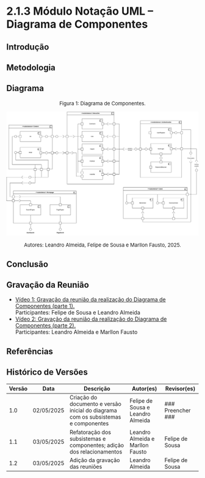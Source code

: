 # 2.1.3 Módulo Notação UML – Diagrama de Componentes

## Introdução

## Metodologia

## Diagrama

<font size="2"><p style="text-align: center">Figura 1: Diagrama de Componentes.</p></font>
![DiagramaV2](assets/images/DiagramaComponentesv2.jpg)
<font size="2"><p style="text-align: center">Autores: Leandro Almeida, Felipe de Sousa e Marllon Fausto, 2025.</p></font>

## Conclusão

## Gravação da Reunião

- [Vídeo 1: Gravação da reunião da realização do Diagrama de Componentes (parte 1).](https://drive.google.com/file/d/1nrjE8y-wmhvA9KtpHx0_d3rK6yz3P3x8/view?usp=sharing)</br>
  Participantes: Felipe de Sousa e Leandro Almeida
- [Vídeo 2: Gravação da reunião da realização do Diagrama de Componentes (parte 2).](https://drive.google.com/file/d/1GDof-AXUX33EcIujGPzXRo3-WjnhfFVU/view?usp=sharing)</br>
  Participantes: Leandro Almeida e Marllon Fausto

## Referências

## Histórico de Versões

| Versão | Data       | Descrição                                                                          | Autor(es)                         | Revisor(es)       |
| ------ | ---------- | ---------------------------------------------------------------------------------- | --------------------------------- | ----------------- |
| 1.0    | 02/05/2025 | Criação do documento e versão inicial do diagrama com os subsistemas e componentes | Felipe de Sousa e Leandro Almeida | ### Preencher ### |
| 1.1    | 03/05/2025 | Refatoração dos subsistemas e componentes; adição dos relacionamentos              | Leandro Almeida e Marllon Fausto  | Felipe de Sousa   |
| 1.2    | 03/05/2025 | Adição da gravação das reuniões                                                    | Leandro Almeida                   | Felipe de Sousa   |
